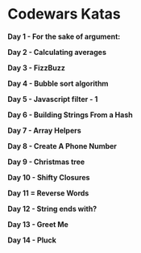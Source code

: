 Codewars Katas
=================

<b>Day 1 - For the sake of argument:</b>

<b>Day 2 - Calculating averages </b>

<b>Day 3 - FizzBuzz </b>

<b>Day 4 - Bubble sort algorithm</b>

<b>Day 5 - Javascript filter - 1</b>

<b>Day 6 - Building Strings From a Hash</b>

<b>Day 7 - Array Helpers</b>

<b>Day 8 - Create A Phone Number</b>

<b>Day 9 - Christmas tree </b>

<b>Day 10 - Shifty Closures</b>

<b>Day 11 = Reverse Words</b>

<b>Day 12 - String ends with?</b>

<b>Day 13 - Greet Me</b>

<b>Day 14 - Pluck</b>

